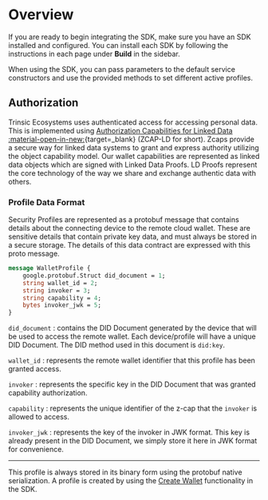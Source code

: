 # Overview

If you are ready to begin integrating the SDK, make sure you have an SDK installed and configured. You can install each SDK by following the instructions in each page under **Build** in the sidebar.

When using the SDK, you can pass parameters to the default service constructors and use the provided methods to set different active profiles.

## Authorization

Trinsic Ecosystems uses authenticated access for accessing personal data. This is implemented using [Authorization Capabilities for Linked Data :material-open-in-new:](https://w3c-ccg.github.io/zcap-ld/){target=_blank} (ZCAP-LD for short). Zcaps provide a secure way for linked data systems to grant and express authority utilizing the object capability model. Our wallet capabilities are represented as linked data objects which are signed with Linked Data Proofs. LD Proofs represent the core technology of the way we share and exchange authentic data with others.

### Profile Data Format

Security Profiles are represented as a protobuf message that contains details about the connecting device to the remote cloud wallet. These are sensitive details that contain private key data, and must always be stored in a secure storage. The details of this data contract are expressed with this proto message.

```proto
message WalletProfile {
    google.protobuf.Struct did_document = 1;
    string wallet_id = 2;
    string invoker = 3;
    string capability = 4;
    bytes invoker_jwk = 5;
}
```

`did_document`
:   contains the DID Document generated by the device that will be used to access the remote wallet. Each device/profile will have a unique DID Document. The DID method used in this document is `did:key`.

`wallet_id`
:   represents the remote wallet identifier that this profile has been granted access.

`invoker`
:   represents the specific key in the DID Document that was granted capability authorization.

`capability`
:   represents the unique identifier of the z-cap that the `invoker` is allowed to access.

`invoker_jwk`
:   represents the key of the invoker in JWK format. This key is already present in the DID Document, we simply store it here in JWK format for convenience.

---

This profile is always stored in its binary form using the protobuf native serialization. A profile is created by using the [Create Wallet](/reference/services/wallet-service/#create-wallet) functionality in the SDK.



